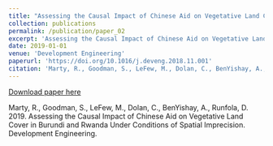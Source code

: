 ```yaml
---
title: "Assessing the Causal Impact of Chinese Aid on Vegetative Land Cover in Burundi and Rwanda Under Conditions of Spatial Imprecision"
collection: publications
permalink: /publication/paper_02
excerpt: 'Assessing the Causal Impact of Chinese Aid on Vegetative Land Cover in Burundi and Rwanda Under Conditions of Spatial Imprecision'
date: 2019-01-01
venue: 'Development Engineering'
paperurl: 'https://doi.org/10.1016/j.deveng.2018.11.001'
citation: 'Marty, R., Goodman, S., LeFew, M., Dolan, C., BenYishay, A., Runfola, D. 2019. Assessing the Causal Impact of Chinese Aid on Vegetative Land Cover in Burundi and Rwanda Under Conditions of Spatial Imprecision. Development Engineering.'
---
```


[Download paper here](https://doi.org/10.1016/j.deveng.2018.11.001)

Marty, R., Goodman, S., LeFew, M., Dolan, C., BenYishay, A., Runfola, D. 2019. Assessing the Causal Impact of Chinese Aid on Vegetative Land Cover in Burundi and Rwanda Under Conditions of Spatial Imprecision. Development Engineering.
